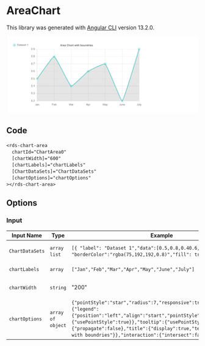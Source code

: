 # AreaChart

This library was generated with [Angular CLI](https://github.com/angular/angular-cli) version 13.2.0.

<p align="left">
<img src="../../assets/area-chart.png" alt="area-chart"/>
<p/>

## Code

`<rds-chart-area`  
`  chartId="ChartArea0"`  
`  [chartWidth]="600"`  
`  [chartLabels]="chartLabels"`  
`  [ChartDataSets]="ChartDataSets"`  
`  [chartOptions]="chartOptions"`   
`></rds-chart-area>`  

## Options
### Input
<!-- prettier-ignore -->
| Input Name                  | Type                             |Example| Description                                                                  |
| --------------------------- | -------------------------------- |------------| ---------------------------------------------------------------------------- |
| `ChartDataSets`             | `array list`                  |`[{ "label": "Dataset 1","data":[0.5,0.8,0.40.6,0.7,0.2,0.9],` `"borderColor":"rgba(75,192,192,0.8)","fill": true,"tension": 0.1}]`|Data set of the area chart
| `chartLabels`               | `array`                          | `["Jan","Feb","Mar","Apr","May","June","July"]`|Specify chart labels|
| `chartWidth`                |  `string`                       | "200"|Specify the width of the chart|
| `chartOptions`                |  `array of object`                       | `{"pointStyle":"star","radius":7,"responsive":true,"plugins":{"legend":{"position":"left","align":"start","pointStyle":"bottom","labels":{"usePointStyle":true}},"tooltip":{"usePointStyle":true},"filler":{"propagate":false},"title":{"display":true,"text":"Area Chart with boundries"}},"interaction":{"intersect":false}}`|Specify the various options of the chart|

